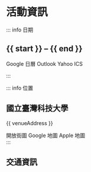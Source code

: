 <script setup lang="ts">
import { conference } from '#data/conference'
import type { CalendarEvent } from 'calendar-link';

const start = conference.startDate.toLocaleDateString()
const end = conference.endDate.toLocaleDateString()

const venueAddress = '106 台北市大安區基隆路四段 43 號'

// Supported calendar types by `calendar-link`
type CalendarType = keyof typeof import('calendar-link')

// Create an link or an ICS file to add the event to the user's calendar
async function addToCalendar(type: CalendarType) {
  const { [type]: getCalendarLink } = await import('calendar-link')

  const event: CalendarEvent = {
    title: conference.title,
    description: `<a href="${document.location.origin}">${conference.description}</a>`,
    start: conference.startDate,
    end: conference.endDate,
    allDay: true,
    location: venueAddress,
  }

  const link = getCalendarLink(event) as string

  if (type == 'ics') {
    // Set the ICS file name by creating an anchor element
    const anchor = document.createElement('a')
    anchor.href = link
    anchor.download = `${conference.title}.ics`
    anchor.click()
  } else {
    window.open(link, '_blank')
  }
}
</script>

# 活動資訊

::: info <IconPhCalendarDots /> 日期

## {{ start }} – {{ end }}

<div class="actions">
  <VPButton
    theme="alt"
    @click="addToCalendar('google')"
  >
    <IconPhGoogleLogo /> Google 日曆
  </VPButton>
  <VPButton
    theme="alt"
    @click="addToCalendar('outlookMobile')"
  >
    <IconPhMicrosoftOutlookLogo /> Outlook
  </VPButton>
  <VPButton
    theme="alt"
    @click="addToCalendar('yahoo')"
  >
    <IconPhExclamationMark /> Yahoo
  </VPButton>
  <VPButton
    theme="alt"
    @click="addToCalendar('ics')"
  >
    <IconPhCalendarPlus /> ICS
  </VPButton>
</div>

:::

::: info <IconPhMapPin /> 位置

## 國立臺灣科技大學

{{ venueAddress }} <CopyButton :source="venueAddress" />

<!-- prettier-ignore -->
<ClientOnly>
  <Suspense>
    <LeafletMap class="map" />
    <template #fallback>
      <div class="map loading"><IconPhMapPinAreaBold /></div>
    </template>
  </Suspense>
</ClientOnly>

<div class="actions">
  <VPButton
    theme="alt"
    href="https://www.openstreetmap.org/relation/5355856"
    target="_blank"
  >
    <IconPhMagnifyingGlass /> 開放街圖
  </VPButton>
  <VPButton
    theme="alt"
    href="https://www.google.com/maps/search/?api=1&query=國立臺灣科技大學&query_place_id=ChIJrcDEdiGqQjQRVfQp7kRe25A"
    target="_blank"
  >
    <IconPhGoogleLogo /> Google 地圖
  </VPButton>
  <VPButton
    theme="alt"
    href="https://maps.apple.com/place?auid=1091116063745527859"
    target="_blank"
  >
    <IconPhAppleLogo /> Apple 地圖
  </VPButton>
</div>
:::

## 交通資訊

<style scoped>
svg {
  vertical-align: text-bottom;
  display: inline-block;
}

.custom-block {
  .custom-block-title {
    font-size: large;
  }

  h2 {
    margin: 24px 0 16px;
    padding: 0;
    border-top: none;

    .header-anchor {
      display: none;
    }
  }

  /* Reset VitePress styles for map buttons */
  .actions {
    display: flex;
    gap: 8px;
    margin: 8px 0;
    overflow-x:auto;

    a {
      text-decoration: none;
    }
  }

  :deep(a:hover) {
    opacity: unset;
  }
}

@keyframes pulse {
  0% {
    background-color: var(--vp-c-gray-1);
    box-shadow: 0 0 0 0px var(--vp-c-gray-1);
  }
  100% {
    background-color: transparent;
    box-shadow: 0 0 0 20px transparent;
  }
}

.map {
  width: 100%;
  height: 400px;
  margin: 8px 0;
  border-radius: 4px;

  &.loading {
    display: flex;
    justify-content: center;
    align-items: center;
    font-size: xx-large;
    background-color: var(--vp-c-bg-elv);

    svg {
      padding: 2px;
      border-radius: 50%;
      animation: pulse 2s infinite;
    }
  }
}
</style>

